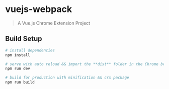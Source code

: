 # vuejs-webpack

> A Vue.js Chrome Extension Project

## Build Setup

``` bash
# install dependencies
npm install

# serve with auto reload && import the **dist** folder in the Chrome browser
npm run dev

# build for production with minification && crx package
npm run build
```
